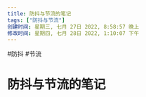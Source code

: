 ```yaml
---
title: 防抖与节流的笔记
tags: ["防抖与节流"]
创建时间: 星期三, 七月 27日 2022, 8:58:57 晚上
修改时间: 星期四, 七月 28日 2022, 1:10:07 下午
---
```

#防抖 #节流

# 防抖与节流的笔记